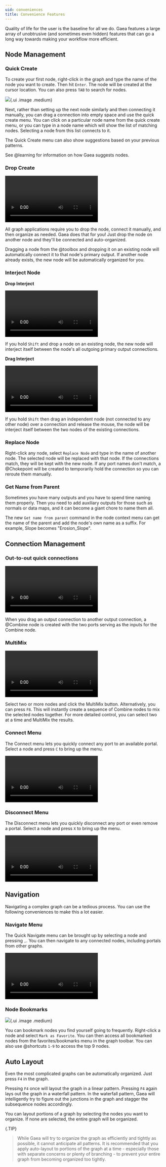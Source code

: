 ```yaml
---
uid: conveniences
title: Convenience Features
---
```


Quality of life for the user is the baseline for all we do. Gaea features a large array of unobtrusive (and sometimes even hidden) features that can go a long way towards making your workflow more efficient.

## Node Management

### Quick Create

To create your first node, right-click in the graph and type the name of the node you want to create. Then hit `Enter`. The node will be created at the cursor location. You can also press `TAB` to search for nodes.

![](/images/ui/search-nodes.webp){.ui .image .medium}

Next, rather than setting up the next node similarly and then connecting it manually, you can drag a connection into empty space and use the quick create menu. You can click on a particular node name from the quick create menu, or you can type in a node name which will show the list of matching nodes. Selecting a node from this list connects to it.

The Quick Create menu can also show suggestions based on your previous patterns.

See @learning for information on how Gaea suggests nodes.

### Drop Create

<video controls>
  <source src="/mp4/cnv-drop-connect.mp4" type="video/mp4">
</video>

All graph applications require you to drop the node, connect it manually, and then organize as needed. Gaea does that for you! Just drop the node on another node and they'll be connected and auto-organized. 

Dragging a node from the @toolbox and dropping it on an existing node will automatically connect it to that node's primary output. If another node already exists, the new node will be automatically organized for you.

### Interject Node

**Drop Interject**

<video controls>
  <source src="/mp4/cnv-interject.mp4" type="video/mp4">
</video>

If you hold `Shift` and drop a node on an existing node, the new node will interject itself between the node's all outgoing primary output connections.

**Drag Interject**

<video controls>
  <source src="/mp4/cnv-interject-drag.mp4" type="video/mp4">
</video>

If you hold `Shift` then drag an independent node (not connected to any other node) over a connection and release the mouse, the node will be interject itself between the two nodes of the existing connections.


### Replace Node

Right-click any node, select `Replace Node` and type in the name of another node. The selected node will be replaced with that node. If the connections match, they will be kept with the new node. If any port names don't match, a @Chokepoint will be created to temporarily hold the connection so you can reroute them manually.

### Get Name from Parent
Sometimes you have many outputs and you have to spend time naming them properly. Then you need to add auxiliary outputs for those such as normals or data maps, and it can become a giant chore to name them all.

The new `Get name from parent` command in the node context menu can get the name of the parent and add the node's own name as a suffix. For example, Slope becomes "Erosion_Slope".

## Connection Management

### Out-to-out quick connections

<video controls>
  <source src="/mp4/cnv-out-out.mp4" type="video/mp4">
</video>

When you drag an output connection to another output connection, a @Combine node is created with the two ports serving as the inputs for the Combine node.

### MultiMix

<video controls>
  <source src="/mp4/cnv-multimix.mp4" type="video/mp4">
</video>

Select two or more nodes and click the MultiMix button. Alternatively, you can press `F8`. This will instantly create a sequence of Combine nodes to mix the selected nodes together. For more detailed control, you can select two at a time and MultiMix the results.

### Connect Menu

The Connect menu lets you quickly connect any port to an available portal. Select a node and press `C` to bring up the menu.

<video controls> <source src="/mp4/cnv-portal-connect.mp4" type="video/mp4"></video>

### Disconnect Menu

The Disconnect menu lets you quickly disconnect any port or even remove a portal. Select a node and press `X` to bring up the menu.

<video controls>
  <source src="/mp4/cnv-portal-disconnect.mp4" type="video/mp4">
</video>

## Navigation

Navigating a complex graph can be a tedious process. You can use the following conveniences to make this a lot easier.

### Navigate Menu

The Quick Navigate menu can be brought up by selecting a node and pressing `,`. You can then navigate to any connected nodes, including portals from other graphs.

<video controls>
  <source src="/mp4/cnv-navigate.mp4" type="video/mp4">
</video>


### Node Bookmarks

![](/images/ui/graph-menu-bookmarks.webp){.ui .image .medium}

You can bookmark nodes you find yourself going to frequently. Right-click a node and select `Mark as Favorite`. You can then access all bookmarked nodes from the favorites/bookmarks menu in the graph toolbar. You can also use @shortcuts `1-9` to access the top 9 nodes.


## Auto Layout

Even the most complicated graphs can be automatically organized. Just press `F4` in the graph.

Pressing `F4` once will layout the graph in a linear pattern. Pressing `F4` again lays out the graph in a waterfall pattern. In the waterfall pattern, Gaea will intelligently try to figure out the junctions in the graph and stagger the subsequence nodes accordingly. 

You can layout portions of a graph by selecting the nodes you want to organize. If none are selected, the entire graph will be organized.

{.TIP}
>While Gaea will try to organize the graph as efficiently and tightly as possible, it cannot anticipate all patterns. It is recommended that you apply auto-layout to portions of the graph at a time - especially those with separate concerns or plenty of branching - to prevent your entire graph from becoming organized too tightly.

